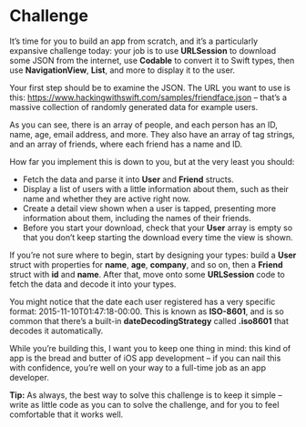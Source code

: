 # Challenge

It’s time for you to build an app from scratch, and it’s a particularly expansive challenge today: your job is to use **URLSession** to download some JSON from the internet, use **Codable** to convert it to Swift types, then use **NavigationView**, **List**, and more to display it to the user.

Your first step should be to examine the JSON. The URL you want to use is this: https://www.hackingwithswift.com/samples/friendface.json – that’s a massive collection of randomly generated data for example users.

As you can see, there is an array of people, and each person has an ID, name, age, email address, and more. They also have an array of tag strings, and an array of friends, where each friend has a name and ID.

How far you implement this is down to you, but at the very least you should:

- Fetch the data and parse it into **User** and **Friend** structs.
- Display a list of users with a little information about them, such as their name and whether they are active right now.
- Create a detail view shown when a user is tapped, presenting more information about them, including the names of their friends.
- Before you start your download, check that your **User** array is empty so that you don’t keep starting the download every time the view is shown.

If you’re not sure where to begin, start by designing your types: build a **User** struct with properties for **name**, **age**, **company**, and so on, then a **Friend** struct with **id** and **name**. After that, move onto some **URLSession** code to fetch the data and decode it into your types.

You might notice that the date each user registered has a very specific format: 2015-11-10T01:47:18-00:00. This is known as **ISO-8601**, and is so common that there’s a built-in **dateDecodingStrategy** called **.iso8601** that decodes it automatically.

While you’re building this, I want you to keep one thing in mind: this kind of app is the bread and butter of iOS app development – if you can nail this with confidence, you’re well on your way to a full-time job as an app developer.

**Tip:** As always, the best way to solve this challenge is to keep it simple – write as little code as you can to solve the challenge, and for you to feel comfortable that it works well.